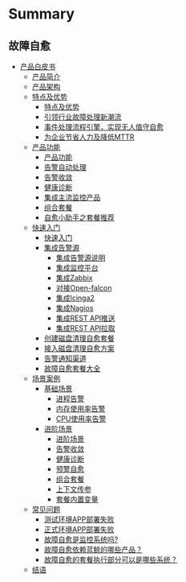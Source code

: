 # Summary

## 故障自愈
* [产品白皮书]()
    * [产品简介](产品白皮书/产品简介/Overview.md)
    * [产品架构](产品白皮书/产品架构/Architecture.md)
    * [特点及优势]()
        * [特点及优势](产品白皮书/特点及优势/FeaturesAdvantages.md)
        * [引领行业故障处理新潮流](产品白皮书/特点及优势/Lead.md)
        * [事件处理流程引擎，实现无人值守自愈](产品白皮书/特点及优势/Event.md)
        * [为企业节省人力及降低MTTR](产品白皮书/特点及优势/Save.md)
    * [产品功能]()
        * [产品功能](产品白皮书/产品功能/Functions.md)
        * [告警自动处理](产品白皮书/产品功能/AlarmAutoHandling.md)
        * [告警收敛](产品白皮书/产品功能/AlarmConvergence.md)
        * [健康诊断](产品白皮书/产品功能/HealthDiagnosis.md)
        * [集成主流监控产品](产品白皮书/产品功能/Integrate.md)
        * [组合套餐](产品白皮书/产品功能/CombinedPackage.md)
        * [自愈小助手之套餐推荐](产品白皮书/产品功能/Package.md)
    * [快速入门]()
        * [快速入门](产品白皮书/快速入门/GettingStartedGuide.md)
        * [集成告警源]()
            * [集成告警源说明](产品白皮书/快速入门/集成告警源/BK_14.md)
            * [集成监控平台](产品白皮书/快速入门/集成告警源/BK_15.md)
            * [集成Zabbix](产品白皮书/快速入门/集成告警源/BK_16.md)
            * [对接Open-falcon](产品白皮书/快速入门/集成告警源/BK_17.md)
            * [集成Icinga2](产品白皮书/快速入门/集成告警源/BK_18.md)
            * [集成Nagios](产品白皮书/快速入门/集成告警源/BK_19.md)
            * [集成REST API推送](产品白皮书/快速入门/集成告警源/BK_20.md)
            * [集成REST API拉取](产品白皮书/快速入门/集成告警源/BK_21.md)
        * [创建磁盘清理自愈套餐](产品白皮书/快速入门/BK_22.md)
        * [接入磁盘清理自愈方案](产品白皮书/快速入门/BK_23.md)
        * [告警通知渠道](产品白皮书/快速入门/BK_24.md)
        * [故障自愈套餐大全](产品白皮书/快速入门/BK_25.md)
    * [场景案例]()
        * [基础场景]()
            * [进程告警](产品白皮书/场景案例/基础场景/BK_27.md)
            * [内存使用率告警](产品白皮书/场景案例/基础场景/BK_28.md)
            * [CPU使用率告警](产品白皮书/场景案例/基础场景/BK_29.md)
        * [进阶场景]()
            * [进阶场景](产品白皮书/场景案例/进阶场景/BK_30.md)
            * [告警收敛](产品白皮书/场景案例/进阶场景/BK_31.md)
            * [健康诊断](产品白皮书/场景案例/进阶场景/BK_32.md)
            * [预警自愈](产品白皮书/场景案例/进阶场景/BK_33.md)
            * [组合套餐](产品白皮书/场景案例/进阶场景/BK_34.md)
            * [上下文传参](产品白皮书/场景案例/进阶场景/BK_35.md)
            * [套餐内置变量](产品白皮书/场景案例/进阶场景/BK_36.md)
    * [常见问题]()
        * [测试环境APP部署失败](产品白皮书/FAQ/BK_37.md)
        * [正式环境APP部署失败](产品白皮书/FAQ/BK_38.md)
        * [故障自愈是监控系统吗?](产品白皮书/FAQ/BK_39.md)
        * [故障自愈依赖蓝鲸的哪些产品？](产品白皮书/FAQ/BK_40.md)
        * [故障自愈的套餐执行部分可以是哪些系统？](产品白皮书/FAQ/BK_41.md)
    * [结语](产品白皮书/结语/Conclusion.md)
